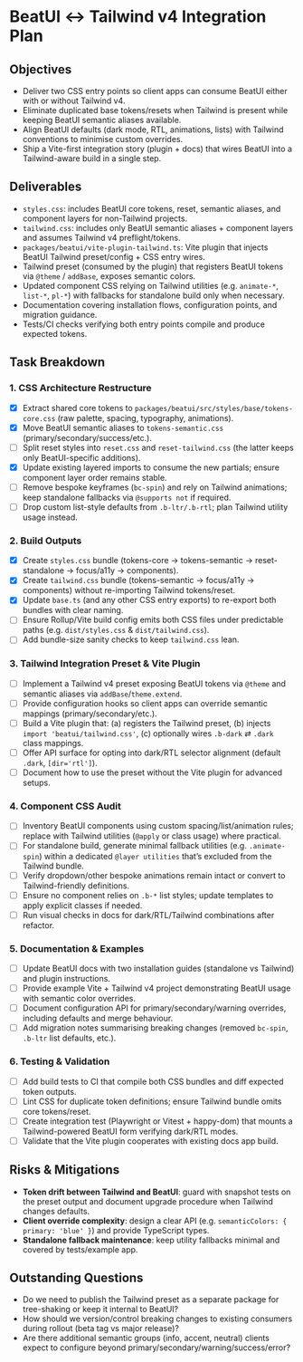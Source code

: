 # BeatUI ↔ Tailwind v4 Integration Plan

## Objectives
- Deliver two CSS entry points so client apps can consume BeatUI either with or without Tailwind v4.
- Eliminate duplicated base tokens/resets when Tailwind is present while keeping BeatUI semantic aliases available.
- Align BeatUI defaults (dark mode, RTL, animations, lists) with Tailwind conventions to minimise custom overrides.
- Ship a Vite-first integration story (plugin + docs) that wires BeatUI into a Tailwind-aware build in a single step.

## Deliverables
- `styles.css`: includes BeatUI core tokens, reset, semantic aliases, and component layers for non-Tailwind projects.
- `tailwind.css`: includes only BeatUI semantic aliases + component layers and assumes Tailwind v4 preflight/tokens.
- `packages/beatui/vite-plugin-tailwind.ts`: Vite plugin that injects BeatUI Tailwind preset/config + CSS entry wires.
- Tailwind preset (consumed by the plugin) that registers BeatUI tokens via `@theme` / `addBase`, exposes semantic colors.
- Updated component CSS relying on Tailwind utilities (e.g. `animate-*`, `list-*`, `pl-*`) with fallbacks for standalone build only when necessary.
- Documentation covering installation flows, configuration points, and migration guidance.
- Tests/CI checks verifying both entry points compile and produce expected tokens.

## Task Breakdown

### 1. CSS Architecture Restructure
- [x] Extract shared core tokens to `packages/beatui/src/styles/base/tokens-core.css` (raw palette, spacing, typography, animations).
- [x] Move BeatUI semantic aliases to `tokens-semantic.css` (primary/secondary/success/etc.).
- [ ] Split reset styles into `reset.css` and `reset-tailwind.css` (the latter keeps only BeatUI-specific additions).
- [x] Update existing layered imports to consume the new partials; ensure component layer order remains stable.
- [ ] Remove bespoke keyframes (`bc-spin`) and rely on Tailwind animations; keep standalone fallbacks via `@supports not` if required.
- [ ] Drop custom list-style defaults from `.b-ltr/.b-rtl`; plan Tailwind utility usage instead.

### 2. Build Outputs
- [x] Create `styles.css` bundle (tokens-core → tokens-semantic → reset-standalone → focus/a11y → components).
- [x] Create `tailwind.css` bundle (tokens-semantic → focus/a11y → components) without re-importing Tailwind tokens/reset.
- [x] Update `base.ts` (and any other CSS entry exports) to re-export both bundles with clear naming.
- [ ] Ensure Rollup/Vite build config emits both CSS files under predictable paths (e.g. `dist/styles.css` & `dist/tailwind.css`).
- [ ] Add bundle-size sanity checks to keep `tailwind.css` lean.

### 3. Tailwind Integration Preset & Vite Plugin
- [ ] Implement a Tailwind v4 preset exposing BeatUI tokens via `@theme` and semantic aliases via `addBase`/`theme.extend`.
- [ ] Provide configuration hooks so client apps can override semantic mappings (primary/secondary/etc.).
- [ ] Build a Vite plugin that: (a) registers the Tailwind preset, (b) injects `import 'beatui/tailwind.css'`, (c) optionally wires `.b-dark` ⇄ `.dark` class mappings.
- [ ] Offer API surface for opting into dark/RTL selector alignment (default `.dark`, `[dir='rtl']`).
- [ ] Document how to use the preset without the Vite plugin for advanced setups.

### 4. Component CSS Audit
- [ ] Inventory BeatUI components using custom spacing/list/animation rules; replace with Tailwind utilities (`@apply` or class usage) where practical.
- [ ] For standalone build, generate minimal fallback utilities (e.g. `.animate-spin`) within a dedicated `@layer utilities` that’s excluded from the Tailwind bundle.
- [ ] Verify dropdown/other bespoke animations remain intact or convert to Tailwind-friendly definitions.
- [ ] Ensure no component relies on `.b-*` list styles; update templates to apply explicit classes if needed.
- [ ] Run visual checks in docs for dark/RTL/Tailwind combinations after refactor.

### 5. Documentation & Examples
- [ ] Update BeatUI docs with two installation guides (standalone vs Tailwind) and plugin instructions.
- [ ] Provide example Vite + Tailwind v4 project demonstrating BeatUI usage with semantic color overrides.
- [ ] Document configuration API for primary/secondary/warning overrides, including defaults and merge behaviour.
- [ ] Add migration notes summarising breaking changes (removed `bc-spin`, `.b-ltr` list defaults, etc.).

### 6. Testing & Validation
- [ ] Add build tests to CI that compile both CSS bundles and diff expected token outputs.
- [ ] Lint CSS for duplicate token definitions; ensure Tailwind bundle omits core tokens/reset.
- [ ] Create integration test (Playwright or Vitest + happy-dom) that mounts a Tailwind-powered BeatUI form verifying dark/RTL modes.
- [ ] Validate that the Vite plugin cooperates with existing docs app build.

## Risks & Mitigations
- **Token drift between Tailwind and BeatUI**: guard with snapshot tests on the preset output and document upgrade procedure when Tailwind changes defaults.
- **Client override complexity**: design a clear API (e.g. `semanticColors: { primary: 'blue' }`) and provide TypeScript types.
- **Standalone fallback maintenance**: keep utility fallbacks minimal and covered by tests/example app.

## Outstanding Questions
- Do we need to publish the Tailwind preset as a separate package for tree-shaking or keep it internal to BeatUI?
- How should we version/control breaking changes to existing consumers during rollout (beta tag vs major release)?
- Are there additional semantic groups (info, accent, neutral) clients expect to configure beyond primary/secondary/warning/success/error?
